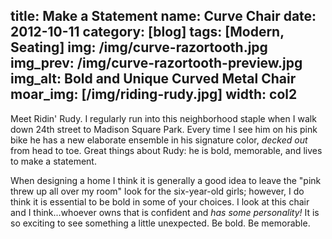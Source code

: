 title: Make a Statement
name: Curve Chair
date: 2012-10-11
category: [blog]
tags: [Modern, Seating]
img: /img/curve-razortooth.jpg
img_prev: /img/curve-razortooth-preview.jpg
img_alt: Bold and Unique Curved Metal Chair
moar_img: [/img/riding-rudy.jpg]
width: col2
---
Meet Ridin' Rudy.  I regularly run into this neighborhood staple when I walk down 24th street to Madison Square Park.  Every time I see him on his pink bike he has a new elaborate ensemble in his signature color, *decked out* from head to toe.  Great things about Rudy:  he is bold, memorable, and lives to make a statement.  

When designing a home I think it is generally a good idea to leave the "pink threw up all over my room" look for the six-year-old girls; however, I do think it is essential to be bold in some of your choices.   I look at this chair and I think...whoever owns that is confident and *has some personality!*  It is so exciting to see something a little unexpected.  Be bold. Be memorable. 